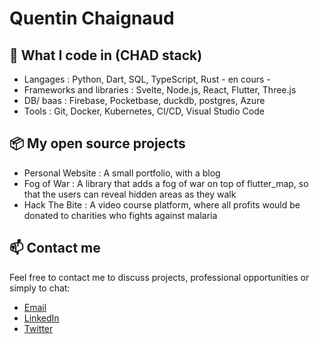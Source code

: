 # Quentin Chaignaud

## 🔧  What I code in (CHAD stack)
- Langages : Python, Dart, SQL, TypeScript, Rust - en cours -
- Frameworks and libraries : Svelte, Node.js, React, Flutter, Three.js
- DB/ baas : Firebase, Pocketbase, duckdb, postgres, Azure
- Tools : Git, Docker, Kubernetes, CI/CD, Visual Studio Code
  
## 📦 My open source projects
- Personal Website : A small portfolio, with a blog
- Fog of War : A library that adds a fog of war on top of flutter_map, so that the users can reveal hidden areas as they walk
- Hack The Bite : A video course platform, where all profits would be donated to charities who fights against malaria

## 📫 Contact me
Feel free to contact me to discuss projects, professional opportunities or simply to chat:

- [Email](mailto:contact@quentinchaignaud.com?subject=[GitHub]%20Source%20Han%20Sans)
- [LinkedIn](https://www.linkedin.com/in/quentin-chaignaud/)
- [Twitter](https://twitter.com/quentin__js)
